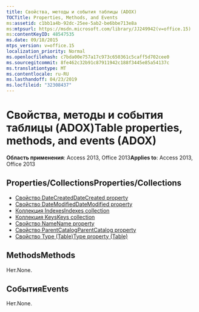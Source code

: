 ```yaml
---
title: Свойства, методы и события таблицы (ADOX)
TOCTitle: Properties, Methods, and Events
ms:assetid: c1bb1a4b-92dc-25ee-5ab2-be6bbe713e8a
ms:mtpsurl: https://msdn.microsoft.com/library/JJ249942(v=office.15)
ms:contentKeyID: 48547535
ms.date: 09/18/2015
mtps_version: v=office.15
localization_priority: Normal
ms.openlocfilehash: c7bda00e757a17c973c650361c5caff5d702cee0
ms.sourcegitcommit: 8fe462c32b91c87911942c188f3445e85a54137c
ms.translationtype: MT
ms.contentlocale: ru-RU
ms.lasthandoff: 04/23/2019
ms.locfileid: "32308437"
---
```

# <a name="table-properties-methods-and-events-adox"></a><span data-ttu-id="fd9d3-102">Свойства, методы и события таблицы (ADOX)</span><span class="sxs-lookup"><span data-stu-id="fd9d3-102">Table properties, methods, and events (ADOX)</span></span>

<span data-ttu-id="fd9d3-103">**Область применения**: Access 2013, Office 2013</span><span class="sxs-lookup"><span data-stu-id="fd9d3-103">**Applies to**: Access 2013, Office 2013</span></span>

## <a name="propertiescollections"></a><span data-ttu-id="fd9d3-104">Properties/Collections</span><span class="sxs-lookup"><span data-stu-id="fd9d3-104">Properties/Collections</span></span>

- [<span data-ttu-id="fd9d3-105">Свойство DateCreated</span><span class="sxs-lookup"><span data-stu-id="fd9d3-105">DateCreated property</span></span>](datecreated-property-adox.md)
- [<span data-ttu-id="fd9d3-106">Свойство DateModified</span><span class="sxs-lookup"><span data-stu-id="fd9d3-106">DateModified property</span></span>](datemodified-property-adox.md)
- [<span data-ttu-id="fd9d3-107">Коллекция Indexes</span><span class="sxs-lookup"><span data-stu-id="fd9d3-107">Indexes collection</span></span>](indexes-collection-adox.md)
- [<span data-ttu-id="fd9d3-108">Коллекция Keys</span><span class="sxs-lookup"><span data-stu-id="fd9d3-108">Keys collection</span></span>](keys-collection-adox.md)
- [<span data-ttu-id="fd9d3-109">Свойство Name</span><span class="sxs-lookup"><span data-stu-id="fd9d3-109">Name property</span></span>](name-property-adox.md)
- [<span data-ttu-id="fd9d3-110">Свойство ParentCatalog</span><span class="sxs-lookup"><span data-stu-id="fd9d3-110">ParentCatalog property</span></span>](parentcatalog-property-adox.md)
- [<span data-ttu-id="fd9d3-111">Свойство Type (Table)</span><span class="sxs-lookup"><span data-stu-id="fd9d3-111">Type property (Table)</span></span>](https://docs.microsoft.com/office/vba/access/concepts/miscellaneous/type-property-tableadox)


## <a name="methods"></a><span data-ttu-id="fd9d3-112">Methods</span><span class="sxs-lookup"><span data-stu-id="fd9d3-112">Methods</span></span>

<span data-ttu-id="fd9d3-113">Нет.</span><span class="sxs-lookup"><span data-stu-id="fd9d3-113">None.</span></span>

## <a name="events"></a><span data-ttu-id="fd9d3-114">События</span><span class="sxs-lookup"><span data-stu-id="fd9d3-114">Events</span></span>

<span data-ttu-id="fd9d3-115">Нет.</span><span class="sxs-lookup"><span data-stu-id="fd9d3-115">None.</span></span>

